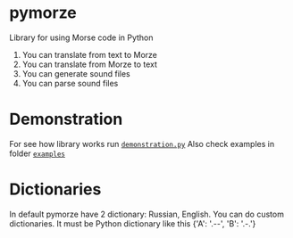 # pymorze
Library for using Morse code in Python
1. You can translate from text to Morze
2. You can translate from Morze to text
3. You can generate sound files
4. You can parse sound files
# Demonstration
For see how library works run [`demonstration.py`](https://github.com/allmazz/pymorze/blob/master/demonstration.py)
Also check examples in folder [`examples`](https://github.com/allmazz/pymorze/blob/master/examples/)
# Dictionaries
In default pymorze have 2 dictionary: Russian, English. You can do custom dictionaries. It must be Python dictionary like this {'A': '.--', 'B': '.-.'}
